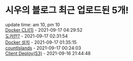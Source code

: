 # 시우의 블로그 최근 업로드된 5개!<br>

update time: am 10, pm 10<br>[Docker CLI(1)](https://velog.io/@dev_shu/Docker-CLI) - 2021-09-17 04:29:52<br>
[도커란?](https://velog.io/@dev_shu/%EB%8F%84%EC%BB%A4%EB%9E%80) - 2021-09-17 02:31:54<br>
[Docker 설치](https://velog.io/@dev_shu/Docker-%EC%84%A4%EC%B9%98) - 2021-09-17 01:35:15<br>
[countIslands](https://velog.io/@dev_shu/countIslands) - 2021-09-17 00:24:03<br>
[Client Deploy(S3)](https://velog.io/@dev_shu/Client-DeployS3) - 2021-09-16 21:44:48<br>
